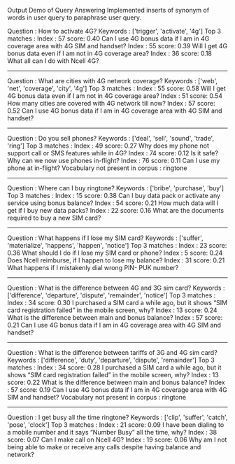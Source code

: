 Output Demo of Query Answering 
Implemented inserts of synonym of words in user query to paraphrase user query.


Question :  How to activate 4G?
Keywords :  ['trigger', 'activate', '4g']
Top 3 matches : 
Index :  57 score: 0.40 Can I use 4G bonus data if I am in 4G coverage area with 4G SIM and handset?
Index :  55 score: 0.39 Will I get 4G bonus data even if I am not in 4G coverage area?
Index :  36 score: 0.18 What all can I do with Ncell 4G?


 ************************************************************ 

Question :  What are cities with 4G network coverage?
Keywords :  ['web', 'net', 'coverage', 'city', '4g']
Top 3 matches : 
Index :  55 score: 0.58 Will I get 4G bonus data even if I am not in 4G coverage area?
Index :  51 score: 0.54 How many cities are covered with 4G network till now?
Index :  57 score: 0.52 Can I use 4G bonus data if I am in 4G coverage area with 4G SIM and handset?


 ************************************************************ 

Question :  Do you sell phones?
Keywords :  ['deal', 'sell', 'sound', 'trade', 'ring']
Top 3 matches : 
Index :  49 score: 0.27 Why does my phone not support call or SMS features while in 4G?
Index :  74 score: 0.12 Is it safe? Why can we now use phones in-flight?
Index :  76 score: 0.11 Can I use my phone at in-flight?
Vocabulary not present in corpus :  ringtone


 ************************************************************ 

Question :  Where can I buy ringtone?
Keywords :  ['bribe', 'purchase', 'buy']
Top 3 matches : 
Index :  15 score: 0.38 Can I buy data pack or activate any service using bonus balance?
Index :  54 score: 0.21 How much data will I get if I buy new data packs?
Index :  22 score: 0.16 What are the documents required to buy a new SIM card?


 ************************************************************ 

Question :  What happens if I lose my SIM card?
Keywords :  ['suffer', 'materialize', 'happens', 'happen', 'notice']
Top 3 matches : 
Index :  23 score: 0.36 What should I do if I lose my SIM card or phone?
Index :  5 score: 0.24 Does Ncell reimburse, if I happen to lose my balance?
Index :  31 score: 0.21 What happens if I mistakenly dial wrong PIN- PUK number?


 ************************************************************ 

Question :  What is the difference between 4G and 3G sim card?
Keywords :  ['difference', 'departure', 'dispute', 'remainder', 'notice']
Top 3 matches : 
Index :  34 score: 0.30 I purchased a SIM card a while ago, but it shows “SIM card registration failed” in the mobile screen, why?
Index :  13 score: 0.24 What is the difference between main and bonus balance?
Index :  57 score: 0.21 Can I use 4G bonus data if I am in 4G coverage area with 4G SIM and handset?


 ************************************************************ 

Question :  What is the difference between tariffs of 3G and 4G sim card?
Keywords :  ['difference', 'duty', 'departure', 'dispute', 'remainder']
Top 3 matches : 
Index :  34 score: 0.28 I purchased a SIM card a while ago, but it shows “SIM card registration failed” in the mobile screen, why?
Index :  13 score: 0.22 What is the difference between main and bonus balance?
Index :  57 score: 0.19 Can I use 4G bonus data if I am in 4G coverage area with 4G SIM and handset?
Vocabulary not present in corpus :  ringtone


 ************************************************************ 

Question :  I get busy all the time ringtone?
Keywords :  ['clip', 'suffer', 'catch', 'pose', 'clock']
Top 3 matches : 
Index :  21 score: 0.09 I have been dialing to a mobile number and it says “Number Busy” all the time, why?
Index :  38 score: 0.07 Can I make call on Ncell 4G?
Index :  19 score: 0.06 Why am I not being able to make or receive any calls despite having balance and network?
